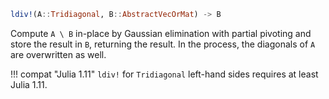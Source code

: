 ```julia
ldiv!(A::Tridiagonal, B::AbstractVecOrMat) -> B
```

Compute `A \ B` in-place by Gaussian elimination with partial pivoting and store the result in `B`, returning the result. In the process, the diagonals of `A` are overwritten as well.

!!! compat "Julia 1.11"
    `ldiv!` for `Tridiagonal` left-hand sides requires at least Julia 1.11.

